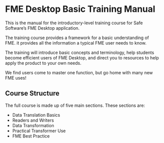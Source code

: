 # FME Desktop Basic Training Manual
This is the manual for the introductory-level training course for Safe Software’s FME Desktop application.
 
The training course provides a framework for a basic understanding of FME. it provides all the information a typical FME user needs to know.

The training will introduce basic concepts and terminology, help students become efficient users of FME Desktop, and direct you to resources to help apply the product to your own needs.

 We find users come to master one function, but go home with many new FME uses!

## Course Structure ##

The full course is made up of five main sections. These sections are:

- Data Translation Basics
- Readers and Writers
- Data Transformation
- Practical Transformer Use
- FME Best Practice